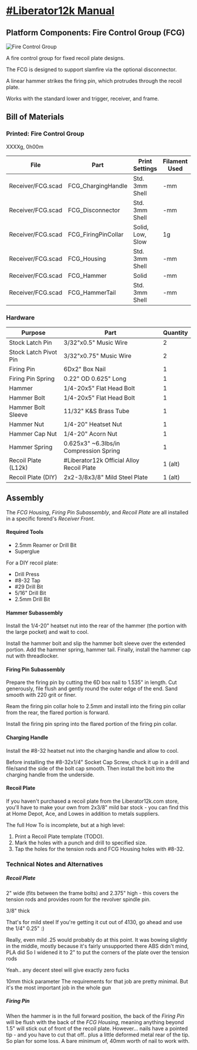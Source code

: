 # [\#Liberator12k Manual](../README.md)
## Platform Components: Fire Control Group (FCG)

![Fire Control Group](FCG.png)

A fire control group for fixed recoil plate designs.

The FCG is designed to support slamfire via the optional disconnector.

A linear hammer strikes the firing pin, which protrudes through the recoil plate.

Works with the standard lower and trigger, receiver, and frame.

## Bill of Materials

### Printed: Fire Control Group
XXXXg, 0h00m

| File                | Part                | Print Settings   | Filament Used | Print Time |
|---------------------|---------------------|------------------|---------------|------------|
| Receiver/FCG.scad   | FCG_ChargingHandle  | Std. 3mm Shell   | -mm           | -h-m       |
| Receiver/FCG.scad   | FCG_Disconnector    | Std. 3mm Shell   | -mm           | -h-m       |
| Receiver/FCG.scad   | FCG_FiringPinCollar | Solid, Low, Slow | 1g            | 0h48m      |
| Receiver/FCG.scad   | FCG_Housing         | Std. 3mm Shell   | -mm           | -h-m       |
| Receiver/FCG.scad   | FCG_Hammer          | Solid            | -mm           | -h-m       |
| Receiver/FCG.scad   | FCG_HammerTail      | Std. 3mm Shell   | -mm           | -h-m       |

### Hardware

|Purpose| Part | Quantity |
|-|-|-|
|Stock Latch Pin| 3/32"x0.5" Music Wire|2|
|Stock Latch Pivot Pin| 3/32"x0.75" Music Wire |2|
|Firing Pin| 6Dx2" Box Nail |1|
|Firing Pin Spring| 0.22" OD 0.625" Long |1|
|Hammer| 1/4-20x5" Flat Head Bolt |1|
|Hammer Bolt| 1/4-20x5" Flat Head Bolt |1|
|Hammer Bolt Sleeve| 11/32" K&S Brass Tube |1|
|Hammer Nut| 1/4-20" Heatset Nut|1|
|Hammer Cap Nut| 1/4-20" Acorn Nut|1|
|Hammer Spring| 0.625x3" ~6.3lbs/in Compression Spring|1|
|Recoil Plate (L12k)| #Liberator12k Official Alloy Recoil Plate|1 (alt)|
|Recoil Plate (DIY)| 2x2-3/8x3/8" Mild Steel Plate|1 (alt)|

## Assembly
The *FCG Housing*, *Firing Pin Subassembly*, and *Recoil Plate* are all installed in a specific forend's *Receiver Front*.

#### Required Tools
* 2.5mm Reamer or Drill Bit
* Superglue

For a DIY recoil plate:
* Drill Press
* #8-32 Tap
* \#29 Drill Bit
* 5/16" Drill Bit
* 2.5mm Drill Bit

#### Hammer Subassembly
Install the 1/4-20" heatset nut into the rear of the hammer (the portion with the large pocket) and wait to cool.

Install the hammer bolt and slip the hammer bolt sleeve over the extended portion.
Add the hammer spring, hammer tail. Finally, install the hammer cap nut with threadlocker.

#### Firing Pin Subassembly
Prepare the firing pin by cutting the 6D box nail to 1.535" in length. Cut generously, file flush and gently round the outer edge of the end. Sand smooth with 220 grit or finer.

Ream the firing pin collar hole to 2.5mm and install into the firing pin collar from the rear, the flared portion is forward.

Install the firing pin spring into the flared portion of the firing pin collar.

#### Charging Handle
Install the \#8-32 heatset nut into the charging handle and allow to cool.

Before installing the \#8-32x1/4" Socket Cap Screw, chuck it up in a drill and file/sand the side of the bolt cap smooth. Then install the bolt into the charging handle from the underside.

#### Recoil Plate
If you haven't purchased a recoil plate from the Liberator12k.com store, you'll
have to make your own from 2x3/8" mild bar stock - you can find this at Home Depot, Ace, and Lowes in addition to metals suppliers.

The full How To is incomplete, but at a high level:

1. Print a Recoil Plate template (TODO).
2. Mark the holes with a punch and drill to specified size.
3. Tap the holes for the tension rods and FCG Housing holes with #8-32.

### Technical Notes and Alternatives

##### Recoil Plate
2" wide (fits between the frame bolts)
and 2.375" high - this covers the tension rods and provides room for the revolver spindle pin.

3/8" thick

That's for mild steel
If you're getting it cut out of 4130, go ahead and use the 1/4"
0.25" :)

Really, even mild .25 would probably do at this point.
It was bowing slightly in the middle, mostly because it's fairly unsupported there
ABS didn't mind, PLA did
So I widened it to 2" to put the corners of the plate over the tension rods

Yeah.. any decent steel will give exactly zero fucks


10mm thick parameter The requirements for that job are pretty minimal.
But it's the most important job in the whole gun

##### Firing Pin
When the hammer is in the full forward position, the back of the *Firing Pin* will be flush with the back of the *FCG Housing*, meaning anything beyond 1.5" will stick out of front of the recoil plate.
However... nails have a pointed tip - and you have to cut that off.. plus a little deformed metal rear of the tip. So plan for some loss. A bare minimum of, 40mm worth of nail to work with.
